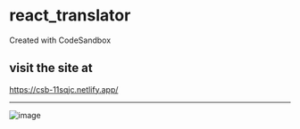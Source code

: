 # react_translator
Created with CodeSandbox


visit the site at
----------------------

https://csb-11sqjc.netlify.app/

--------------

![image](https://user-images.githubusercontent.com/73746406/205437535-f084ff7b-8ecd-4287-8e1f-ec6e3cf89b13.png)
